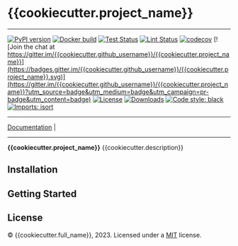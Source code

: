 # {{cookiecutter.project_name}}

_________________

[![PyPI version](https://badge.fury.io/py/{{cookiecutter.project_name}}.svg)](http://badge.fury.io/py/{{cookiecutter.project_name}})
[![Docker build](https://github.com/{{cookiecutter.github_username}}/{{cookiecutter.project_name}}/actions/workflows/build.yml/badge.svg)](https://github.com/{{cookiecutter.github_username}}/{{cookiecutter.project_name}}/actions/workflows/build.yml)
[![Test Status](https://github.com/{{cookiecutter.github_username}}/{{cookiecutter.project_name}}/actions/workflows/test.yml/badge.svg)](https://github.com/{{cookiecutter.github_username}}/{{cookiecutter.project_name}}/actions/workflows/test.yml)
[![Lint Status](https://github.com/{{cookiecutter.github_username}}/{{cookiecutter.project_name}}/actions/workflows/lint.yml/badge.svg)](https://github.com/{{cookiecutter.github_username}}/{{cookiecutter.project_name}}/actions/workflows/lint.yml)
[![codecov](https://codecov.io/gh/{{cookiecutter.github_username}}/{{cookiecutter.project_name}}/branch/main/graph/badge.svg)](https://codecov.io/gh/{{cookiecutter.github_username}}/{{cookiecutter.project_name}})
[![Join the chat at https://gitter.im/{{cookiecutter.github_username}}/{{cookiecutter.project_name}}](https://badges.gitter.im/{{cookiecutter.github_username}}/{{cookiecutter.project_name}}.svg)](https://gitter.im/{{cookiecutter.github_username}}/{{cookiecutter.project_name}}?utm_source=badge&utm_medium=badge&utm_campaign=pr-badge&utm_content=badge)
[![License](https://img.shields.io/github/license/mashape/apistatus.svg)](https://pypi.python.org/pypi/{{cookiecutter.project_name}}/)
[![Downloads](https://pepy.tech/badge/{{cookiecutter.project_name}})](https://pepy.tech/project/{{cookiecutter.project_name}})
[![Code style: black](https://img.shields.io/badge/code%20style-black-000000.svg)](https://github.com/psf/black)
[![Imports: isort](https://img.shields.io/badge/%20imports-isort-%231674b1?style=flat&labelColor=ef8336)](https://timothycrosley.github.io/isort/)
_________________

[Documentation](https://{{cookiecutter.github_username}}.github.io/{{cookiecutter.project_name}}/) |
_________________

**{{cookiecutter.project_name}}** {{cookiecutter.description}}

Installation
------------

Getting Started
---------------

License
-------
© {{cookiecutter.full_name}}, 2023. Licensed under
a [MIT](https://github.com/{{cookiecutter.github_username}}/{{cookiecutter.project_name}}/master/LICENSE)
license.
